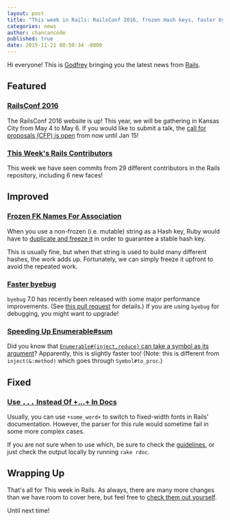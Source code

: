 ```yaml
---
layout: post
title: "This week in Rails: RailsConf 2016, frozen Hash keys, faster byebug and more!"
categories: news
author: chancancode
published: true
date: 2015-11-21 00:50:34 -0800
---
```


Hi everyone! This is [Godfrey](https://twitter.com/chancancode) bringing you the latest news from [Rails](https://github.com/rails/rails).

## Featured

### [RailsConf 2016](http://railsconf.com/)

The RailsConf 2016 website is up! This year, we will be gathering in Kansas City from May 4 to May 6. If you would like to submit a talk, the [call for proposals (CFP) is open](http://rubycentral-cfp.herokuapp.com/events/railsconf2016) from now until Jan 15!

### [This Week's Rails Contributors](http://contributors.rubyonrails.org/contributors/in-time-window/20151114-20151120)

This week we have seen commits from 29 different contributors in the Rails repository, including 6 new faces!

## Improved

### [Frozen FK Names For Association](https://github.com/rails/rails/commit/e38e0c61e9d73b3531a02c6dd44c9694f64f2c0a)

When you use a non-frozen (i.e. mutable) string as a Hash key, Ruby would have to [duplicate and freeze it](https://github.com/ruby/ruby/blob/8fdebec088657cfd6aa08ee588b79740858923e1/hash.c#L1513-L1514) in order to guarantee a stable hash key.

This is usually fine, but when that string is used to build many different hashes, the work adds up. Fortunately, we can simply freeze it upfront to avoid the repeated work.

### [Faster byebug](https://github.com/rails/rails/pull/22328)

`byebug` 7.0 has recently been released with some major performance improvements. (See [this pull request](https://github.com/deivid-rodriguez/byebug/pull/160) for details.) If you are using `byebug` for debugging, you might want to upgrade!

### [Speeding Up Enumerable#sum](https://github.com/rails/rails/pull/22336)

Did you know that [`Enumerable#{inject,reduce}` can take a symbol as its argument](http://ruby-doc.org/core-2.2.3/Enumerable.html#method-i-inject)? Apparently, this is slightly faster too! (Note: this is different from `inject(&:method)` which goes through `Symbol#to_proc`.)

## Fixed

### [Use <tt>...</tt> Instead Of +...+ In Docs](https://github.com/rails/rails/pull/22299)

Usually, you can use `+some_word+` to switch to fixed-width fonts in Rails' documentation. However, the parser for this rule would sometime fail in some more complex cases.

If you are not sure when to use which, be sure to check the [guidelines](http://guides.rubyonrails.org/api_documentation_guidelines.html#fonts), or just check the output locally by running `rake rdoc`.

## Wrapping Up

That's all for This week in Rails. As always, there are many more changes than we have room to cover here, but feel free to [check them out yourself](https://github.com/rails/rails/compare/master@%7B2015-11-14%7D...@%7B2015-11-20%7D).

Until next time!

